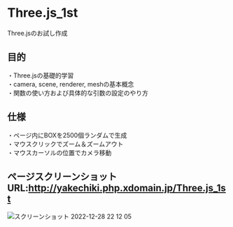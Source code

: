 # Three.js_1st
Three.jsのお試し作成<br>

## 目的
・Three.jsの基礎的学習<br>
・camera, scene, renderer, meshの基本概念<br>
・関数の使い方および具体的な引数の設定のやり方<br>

## 仕様
・ページ内にBOXを2500個ランダムで生成<br>
・マウスクリックでズーム＆ズームアウト<br>
・マウスカーソルの位置でカメラ移動<br>

## ページスクリーンショット URL:http://yakechiki.php.xdomain.jp/Three.js_1st<br>
![スクリーンショット 2022-12-28 22 12 05](https://user-images.githubusercontent.com/95268598/209818030-669b2010-4c0b-4133-b007-81209e171fc7.png)
